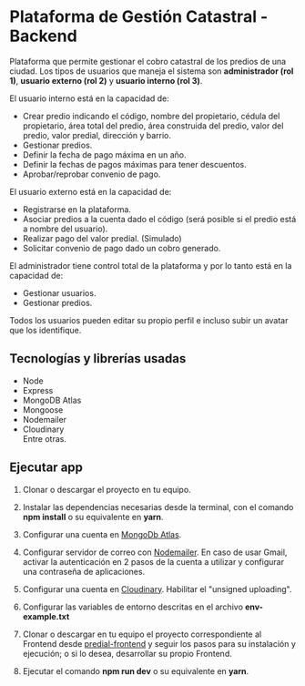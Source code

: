 # Plataforma de Gestión Catastral - Backend
Plataforma que permite gestionar el cobro catastral de los predios de una ciudad.
Los tipos de usuarios que maneja el sistema son **administrador (rol 1)**, **usuario externo (rol 2)** y **usuario interno (rol 3)**.

El usuario interno está en la capacidad de:
* Crear predio indicando el código, nombre del propietario, cédula del propietario, área total del predio, área construida del predio, valor del predio, valor predial, dirección y barrio.
* Gestionar predios.
* Definir la fecha de pago máxima en un año.
* Definir la fechas de pagos máximas para tener descuentos.
* Aprobar/reprobar convenio de pago.

El usuario externo está en la capacidad de:
* Registrarse en la plataforma.
* Asociar predios a la cuenta dado el código (será posible si el predio está a nombre del usuario).
* Realizar pago del valor predial. (Simulado)
* Solicitar convenio de pago dado un cobro generado.

El administrador tiene control total de la plataforma y por lo tanto está en la capacidad de:
* Gestionar usuarios. 
* Gestionar predios.

Todos los usuarios pueden editar su propio perfil e incluso subir un avatar que los identifique.

## Tecnologías y librerías usadas
* Node
* Express
* MongoDB Atlas
* Mongoose
* Nodemailer
* Cloudinary  
Entre otras.

## Ejecutar app
1. Clonar o descargar el proyecto en tu equipo.

2. Instalar las dependencias necesarias desde la terminal, con el comando **npm install** o su equivalente en **yarn**.

3. Configurar una cuenta en [MongoDb Atlas](https://www.mongodb.com/atlas/database).

4. Configurar servidor de correo con [Nodemailer](https://nodemailer.com/smtp/). En caso de usar Gmail, activar la autenticación en 2 pasos de la cuenta a utilizar y configurar una contraseña de aplicaciones.

5. Configurar una cuenta en [Cloudinary](https://cloudinary.com/). Habilitar el "unsigned uploading".

6. Configurar las variables de entorno descritas en el archivo **env-example.txt**

7. Clonar o descargar en tu equipo el proyecto correspondiente al Frontend desde [predial-frontend](https://github.com/CarlosHdzR/predial-frontend) y seguir los pasos para su instalación y ejecución; o si lo desea, desarrollar su propio Frontend.

8. Ejecutar el comando **npm run dev** o su equivalente en **yarn**.
